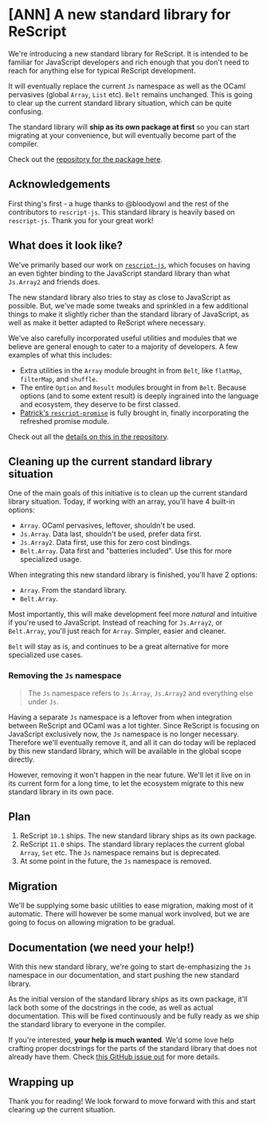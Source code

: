 # [ANN] A new standard library for ReScript

We're introducing a new standard library for ReScript. It is intended to be familiar for JavaScript developers and rich enough that you don't need to reach for anything else for typical ReScript development.

It will eventually replace the current `Js` namespace as well as the OCaml pervasives (global `Array`, `List` etc). `Belt` remains unchanged. This is going to clear up the current standard library situation, which can be quite confusing.

The standard library will **ship as its own package at first** so you can start migrating at your convenience, but will eventually become part of the compiler.

Check out the [repository for the package here](https://github.com/rescript-lang/rescript-standard-library).

## Acknowledgements

First thing's first - a huge thanks to @bloodyowl and the rest of the contributors to `rescript-js`. This standard library is heavily based on `rescript-js`. Thank you for your great work!

## What does it look like?

We've primarily based our work on [`rescript-js`](https://github.com/bloodyowl/rescript-js), which focuses on having an even tighter binding to the JavaScript standard library than what `Js.Array2` and friends does.

The new standard library also tries to stay as close to JavaScript as possible. But, we've made some tweaks and sprinkled in a few additional things to make it slightly richer than the standard library of JavaScript, as well as make it better adapted to ReScript where necessary.

We've also carefully incorporated useful utilities and modules that we believe are general enough to cater to a majority of developers. A few examples of what this includes:

- Extra utilities in the `Array` module brought in from `Belt`, like `flatMap`, `filterMap`, and `shuffle`.
- The entire `Option` and `Result` modules brought in from `Belt`. Because options (and to some extent result) is deeply ingrained into the language and ecosystem, they deserve to be first classed.
- [Patrick's `rescript-promise`](https://github.com/ryyppy/rescript-promise) is fully brought in, finally incorporating the refreshed promise module.

Check out all the [details on this in the repository](https://github.com/rescript-lang/rescript-standard-library).

## Cleaning up the current standard library situation

One of the main goals of this initiative is to clean up the current standard library situation. Today, if working with an array, you'll have 4 built-in options:

- `Array`. OCaml pervasives, leftover, shouldn't be used.
- `Js.Array`. Data last, shouldn't be used, prefer data first.
- `Js.Array2`. Data first, use this for zero cost bindings.
- `Belt.Array`. Data first and "batteries included". Use this for more specialized usage.

When integrating this new standard library is finished, you'll have 2 options:

- `Array`. From the standard library.
- `Belt.Array`.

Most importantly, this will make development feel more _natural_ and intuitive if you're used to JavaScript. Instead of reaching for `Js.Array2`, or `Belt.Array`, you'll just reach for `Array`. Simpler, easier and cleaner.

`Belt` will stay as is, and continues to be a great alternative for more specialized use cases.

### Removing the `Js` namespace

> The `Js` namespace refers to `Js.Array`, `Js.Array2` and everything else under `Js`.

Having a separate `Js` namespace is a leftover from when integration between ReScript and OCaml was a lot tighter. Since ReScript is focusing on JavaScript exclusively now, the `Js` namespace is no longer necessary. Therefore we'll eventually remove it, and all it can do today will be replaced by this new standard library, which will be available in the global scope directly.

However, removing it won't happen in the near future. We'll let it live on in its current form for a long time, to let the ecosystem migrate to this new standard library in its own pace.

## Plan

1. ReScript `10.1` ships. The new standard library ships as its own package.
2. ReScript `11.0` ships. The standard library replaces the current global `Array`, `Set` etc. The `Js` namespace remains but is deprecated.
3. At some point in the future, the `Js` namespace is removed.

## Migration

We'll be supplying some basic utilities to ease migration, making most of it automatic. There will however be some manual work involved, but we are going to focus on allowing migration to be gradual.

## Documentation (we need your help!)

With this new standard library, we're going to start de-emphasizing the `Js` namespace in our documentation, and start pushing the new standard library.

As the initial version of the standard library ships as its own package, it'll lack both some of the docstrings in the code, as well as actual documentation. This will be fixed continuously and be fully ready as we ship the standard library to everyone in the compiler.

If you're interested, **your help is much wanted**. We'd some love help crafting proper docstrings for the parts of the standard library that does not already have them. Check [this GitHub issue out](todo-link) for more details.

## Wrapping up

Thank you for reading! We look forward to move forward with this and start clearing up the current situation.
